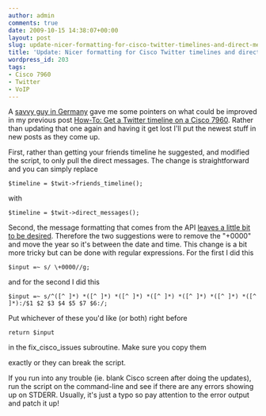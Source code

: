 ```yaml
---
author: admin
comments: true
date: 2009-10-15 14:38:07+00:00
layout: post
slug: update-nicer-formatting-for-cisco-twitter-timelines-and-direct-message-support
title: 'Update: Nicer formatting for Cisco Twitter timelines and direct message support'
wordpress_id: 203
tags:
- Cisco 7960
- Twitter
- VoIP
---
```


A [savvy guy in Germany](https://twitter.com/nikonshooter62) gave me some pointers on what could be improved in my previous post [How-To: Get a Twitter timeline on a Cisco 7960](http://blog.timmattison.com/blog/archives/2009/03/07/how-to-get-a-twitter-timeline-on-a-cisco-7960-updated-2009-03-10/).  Rather than updating that one again and having it get lost I'll put the newest stuff in new posts as they come up.

First, rather than getting your friends timeline he suggested, and modified the script, to only pull the direct messages.  The change is straightforward and you can simply replace

    
    $timeline = $twit->friends_timeline();


with

    
    $timeline = $twit->direct_messages();


Second, the message formatting that comes from the API [leaves a little bit to be desired](http://twitpic.com/llrfq).  Therefore the two suggestions were to remove the "+0000" and move the year so it's between the date and time.  This change is a bit more tricky but can be done with regular expressions.  For the first I did this

    
    $input =~ s/ \+0000//g;


and for the second I did this

    
    $input =~ s/^([^ ]*) *([^ ]*) *([^ ]*) *([^ ]*) *([^ ]*) *([^ ]*) *([^ ]*):/$1 $2 $3 $4 $5 $7 $6:/;


Put whichever of these you'd like (or both) right before

    
    return $input


in the fix_cisco_issues subroutine.  Make sure you copy them

exactly or they can break the script.

If you run into any trouble (ie. blank Cisco screen after doing the updates), run the script on the command-line and see if there are any errors showing up on STDERR. Usually, it's just a typo so pay attention to the error output and patch it up!
